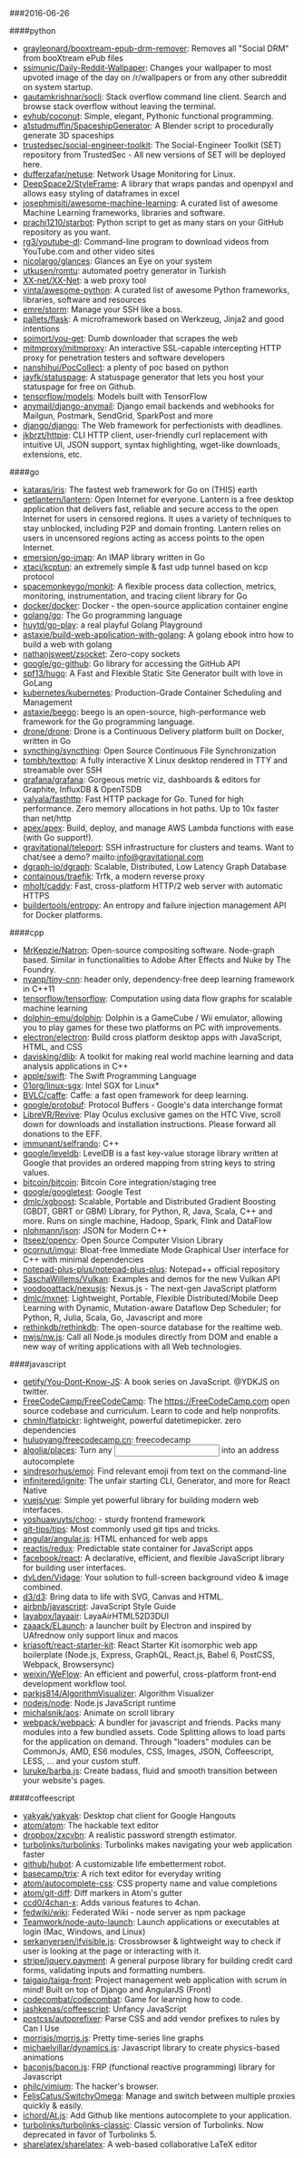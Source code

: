 ###2016-06-26

####python
* [grayleonard/booxtream-epub-drm-remover](https://github.com/grayleonard/booxtream-epub-drm-remover): Removes all "Social DRM" from booXtream ePub files
* [ssimunic/Daily-Reddit-Wallpaper](https://github.com/ssimunic/Daily-Reddit-Wallpaper): Changes your wallpaper to most upvoted image of the day on /r/wallpapers or from any other subreddit on system startup.
* [gautamkrishnar/socli](https://github.com/gautamkrishnar/socli): Stack overflow command line client. Search and browse stack overflow without leaving the terminal.
* [evhub/coconut](https://github.com/evhub/coconut): Simple, elegant, Pythonic functional programming.
* [a1studmuffin/SpaceshipGenerator](https://github.com/a1studmuffin/SpaceshipGenerator): A Blender script to procedurally generate 3D spaceships
* [trustedsec/social-engineer-toolkit](https://github.com/trustedsec/social-engineer-toolkit): The Social-Engineer Toolkit (SET) repository from TrustedSec - All new versions of SET will be deployed here.
* [dufferzafar/netuse](https://github.com/dufferzafar/netuse): Network Usage Monitoring for Linux.
* [DeepSpace2/StyleFrame](https://github.com/DeepSpace2/StyleFrame): A library that wraps pandas and openpyxl and allows easy styling of dataframes in excel
* [josephmisiti/awesome-machine-learning](https://github.com/josephmisiti/awesome-machine-learning): A curated list of awesome Machine Learning frameworks, libraries and software.
* [prachi1210/starbot](https://github.com/prachi1210/starbot):  Python script to get as many stars on your GitHub repository as you want.
* [rg3/youtube-dl](https://github.com/rg3/youtube-dl): Command-line program to download videos from YouTube.com and other video sites
* [nicolargo/glances](https://github.com/nicolargo/glances): Glances an Eye on your system
* [utkusen/romtu](https://github.com/utkusen/romtu): automated poetry generator in Turkish
* [XX-net/XX-Net](https://github.com/XX-net/XX-Net): a web proxy tool
* [vinta/awesome-python](https://github.com/vinta/awesome-python): A curated list of awesome Python frameworks, libraries, software and resources
* [emre/storm](https://github.com/emre/storm): Manage your SSH like a boss.
* [pallets/flask](https://github.com/pallets/flask): A microframework based on Werkzeug, Jinja2 and good intentions
* [soimort/you-get](https://github.com/soimort/you-get):  Dumb downloader that scrapes the web
* [mitmproxy/mitmproxy](https://github.com/mitmproxy/mitmproxy): An interactive SSL-capable intercepting HTTP proxy for penetration testers and software developers
* [nanshihui/PocCollect](https://github.com/nanshihui/PocCollect): a plenty of poc based on python
* [jayfk/statuspage](https://github.com/jayfk/statuspage): A statuspage generator that lets you host your statuspage for free on Github.
* [tensorflow/models](https://github.com/tensorflow/models): Models built with TensorFlow
* [anymail/django-anymail](https://github.com/anymail/django-anymail): Django email backends and webhooks for Mailgun, Postmark, SendGrid, SparkPost and more
* [django/django](https://github.com/django/django): The Web framework for perfectionists with deadlines.
* [jkbrzt/httpie](https://github.com/jkbrzt/httpie): CLI HTTP client, user-friendly curl replacement with intuitive UI, JSON support, syntax highlighting, wget-like downloads, extensions, etc.

####go
* [kataras/iris](https://github.com/kataras/iris): The fastest web framework for Go on (THIS) earth
* [getlantern/lantern](https://github.com/getlantern/lantern):  Open Internet for everyone. Lantern is a free desktop application that delivers fast, reliable and secure access to the open Internet for users in censored regions. It uses a variety of techniques to stay unblocked, including P2P and domain fronting. Lantern relies on users in uncensored regions acting as access points to the open Internet.
* [emersion/go-imap](https://github.com/emersion/go-imap): An IMAP library written in Go
* [xtaci/kcptun](https://github.com/xtaci/kcptun): an extremely simple & fast udp tunnel based on kcp protocol
* [spacemonkeygo/monkit](https://github.com/spacemonkeygo/monkit): A flexible process data collection, metrics, monitoring, instrumentation, and tracing client library for Go
* [docker/docker](https://github.com/docker/docker): Docker - the open-source application container engine
* [golang/go](https://github.com/golang/go): The Go programming language
* [huytd/go-play](https://github.com/huytd/go-play):  a real playful Golang Playground
* [astaxie/build-web-application-with-golang](https://github.com/astaxie/build-web-application-with-golang): A golang ebook intro how to build a web with golang
* [nathanjsweet/zsocket](https://github.com/nathanjsweet/zsocket): Zero-copy sockets
* [google/go-github](https://github.com/google/go-github): Go library for accessing the GitHub API
* [spf13/hugo](https://github.com/spf13/hugo): A Fast and Flexible Static Site Generator built with love in GoLang
* [kubernetes/kubernetes](https://github.com/kubernetes/kubernetes): Production-Grade Container Scheduling and Management
* [astaxie/beego](https://github.com/astaxie/beego): beego is an open-source, high-performance web framework for the Go programming language.
* [drone/drone](https://github.com/drone/drone): Drone is a Continuous Delivery platform built on Docker, written in Go
* [syncthing/syncthing](https://github.com/syncthing/syncthing): Open Source Continuous File Synchronization
* [tombh/texttop](https://github.com/tombh/texttop): A fully interactive X Linux desktop rendered in TTY and streamable over SSH
* [grafana/grafana](https://github.com/grafana/grafana): Gorgeous metric viz, dashboards & editors for Graphite, InfluxDB & OpenTSDB
* [valyala/fasthttp](https://github.com/valyala/fasthttp): Fast HTTP package for Go. Tuned for high performance. Zero memory allocations in hot paths. Up to 10x faster than net/http
* [apex/apex](https://github.com/apex/apex): Build, deploy, and manage AWS Lambda functions with ease (with Go support!).
* [gravitational/teleport](https://github.com/gravitational/teleport): SSH infrastructure for clusters and teams. Want to chat/see a demo? mailto:info@gravitational.com
* [dgraph-io/dgraph](https://github.com/dgraph-io/dgraph): Scalable, Distributed, Low Latency Graph Database
* [containous/traefik](https://github.com/containous/traefik): Trfk, a modern reverse proxy
* [mholt/caddy](https://github.com/mholt/caddy): Fast, cross-platform HTTP/2 web server with automatic HTTPS
* [buildertools/entropy](https://github.com/buildertools/entropy): An entropy and failure injection management API for Docker platforms.

####cpp
* [MrKepzie/Natron](https://github.com/MrKepzie/Natron): Open-source compositing software. Node-graph based. Similar in functionalities to Adobe After Effects and Nuke by The Foundry.
* [nyanp/tiny-cnn](https://github.com/nyanp/tiny-cnn): header only, dependency-free deep learning framework in C++11
* [tensorflow/tensorflow](https://github.com/tensorflow/tensorflow): Computation using data flow graphs for scalable machine learning
* [dolphin-emu/dolphin](https://github.com/dolphin-emu/dolphin): Dolphin is a GameCube / Wii emulator, allowing you to play games for these two platforms on PC with improvements.
* [electron/electron](https://github.com/electron/electron): Build cross platform desktop apps with JavaScript, HTML, and CSS
* [davisking/dlib](https://github.com/davisking/dlib): A toolkit for making real world machine learning and data analysis applications in C++
* [apple/swift](https://github.com/apple/swift): The Swift Programming Language
* [01org/linux-sgx](https://github.com/01org/linux-sgx): Intel SGX for Linux*
* [BVLC/caffe](https://github.com/BVLC/caffe): Caffe: a fast open framework for deep learning.
* [google/protobuf](https://github.com/google/protobuf): Protocol Buffers - Google's data interchange format
* [LibreVR/Revive](https://github.com/LibreVR/Revive): Play Oculus exclusive games on the HTC Vive, scroll down for downloads and installation instructions. Please forward all donations to the EFF.
* [immunant/selfrando](https://github.com/immunant/selfrando): C++
* [google/leveldb](https://github.com/google/leveldb): LevelDB is a fast key-value storage library written at Google that provides an ordered mapping from string keys to string values.
* [bitcoin/bitcoin](https://github.com/bitcoin/bitcoin): Bitcoin Core integration/staging tree
* [google/googletest](https://github.com/google/googletest): Google Test
* [dmlc/xgboost](https://github.com/dmlc/xgboost): Scalable, Portable and Distributed Gradient Boosting (GBDT, GBRT or GBM) Library, for Python, R, Java, Scala, C++ and more. Runs on single machine, Hadoop, Spark, Flink and DataFlow
* [nlohmann/json](https://github.com/nlohmann/json): JSON for Modern C++
* [Itseez/opencv](https://github.com/Itseez/opencv): Open Source Computer Vision Library
* [ocornut/imgui](https://github.com/ocornut/imgui): Bloat-free Immediate Mode Graphical User interface for C++ with minimal dependencies
* [notepad-plus-plus/notepad-plus-plus](https://github.com/notepad-plus-plus/notepad-plus-plus): Notepad++ official repository
* [SaschaWillems/Vulkan](https://github.com/SaschaWillems/Vulkan): Examples and demos for the new Vulkan API
* [voodooattack/nexusjs](https://github.com/voodooattack/nexusjs): Nexus.js - The next-gen JavaScript platform
* [dmlc/mxnet](https://github.com/dmlc/mxnet): Lightweight, Portable, Flexible Distributed/Mobile Deep Learning with Dynamic, Mutation-aware Dataflow Dep Scheduler; for Python, R, Julia, Scala, Go, Javascript and more
* [rethinkdb/rethinkdb](https://github.com/rethinkdb/rethinkdb): The open-source database for the realtime web.
* [nwjs/nw.js](https://github.com/nwjs/nw.js): Call all Node.js modules directly from DOM and enable a new way of writing applications with all Web technologies.

####javascript
* [getify/You-Dont-Know-JS](https://github.com/getify/You-Dont-Know-JS): A book series on JavaScript. @YDKJS on twitter.
* [FreeCodeCamp/FreeCodeCamp](https://github.com/FreeCodeCamp/FreeCodeCamp): The https://FreeCodeCamp.com open source codebase and curriculum. Learn to code and help nonprofits.
* [chmln/flatpickr](https://github.com/chmln/flatpickr): lightweight, powerful datetimepicker. zero dependencies
* [huluoyang/freecodecamp.cn](https://github.com/huluoyang/freecodecamp.cn): freecodecamp
* [algolia/places](https://github.com/algolia/places):  Turn any <input> into an address autocomplete
* [sindresorhus/emoj](https://github.com/sindresorhus/emoj): Find relevant emoji from text on the command-line      
* [infinitered/ignite](https://github.com/infinitered/ignite): The unfair starting CLI, Generator, and more for React Native
* [vuejs/vue](https://github.com/vuejs/vue): Simple yet powerful library for building modern web interfaces.
* [yoshuawuyts/choo](https://github.com/yoshuawuyts/choo):  - sturdy frontend framework
* [git-tips/tips](https://github.com/git-tips/tips): Most commonly used git tips and tricks.
* [angular/angular.js](https://github.com/angular/angular.js): HTML enhanced for web apps
* [reactjs/redux](https://github.com/reactjs/redux): Predictable state container for JavaScript apps
* [facebook/react](https://github.com/facebook/react): A declarative, efficient, and flexible JavaScript library for building user interfaces.
* [dvLden/Vidage](https://github.com/dvLden/Vidage): Your solution to full-screen background video & image combined.
* [d3/d3](https://github.com/d3/d3): Bring data to life with SVG, Canvas and HTML. 
* [airbnb/javascript](https://github.com/airbnb/javascript): JavaScript Style Guide
* [layabox/layaair](https://github.com/layabox/layaair): LayaAirHTML52D3DUI
* [zaaack/ELaunch](https://github.com/zaaack/ELaunch): a launcher built by Electron and inspired by UAfrednow only support linux and macos
* [kriasoft/react-starter-kit](https://github.com/kriasoft/react-starter-kit): React Starter Kit  isomorphic web app boilerplate (Node.js, Express, GraphQL, React.js, Babel 6, PostCSS, Webpack, Browsersync)
* [weixin/WeFlow](https://github.com/weixin/WeFlow): An efficient and powerful, cross-platform front-end development workflow tool.
* [parkjs814/AlgorithmVisualizer](https://github.com/parkjs814/AlgorithmVisualizer): Algorithm Visualizer
* [nodejs/node](https://github.com/nodejs/node): Node.js JavaScript runtime 
* [michalsnik/aos](https://github.com/michalsnik/aos): Animate on scroll library
* [webpack/webpack](https://github.com/webpack/webpack): A bundler for javascript and friends. Packs many modules into a few bundled assets. Code Splitting allows to load parts for the application on demand. Through "loaders" modules can be CommonJs, AMD, ES6 modules, CSS, Images, JSON, Coffeescript, LESS, ... and your custom stuff.
* [luruke/barba.js](https://github.com/luruke/barba.js): Create badass, fluid and smooth transition between your website's pages.

####coffeescript
* [yakyak/yakyak](https://github.com/yakyak/yakyak): Desktop chat client for Google Hangouts
* [atom/atom](https://github.com/atom/atom): The hackable text editor
* [dropbox/zxcvbn](https://github.com/dropbox/zxcvbn): A realistic password strength estimator.
* [turbolinks/turbolinks](https://github.com/turbolinks/turbolinks): Turbolinks makes navigating your web application faster
* [github/hubot](https://github.com/github/hubot): A customizable life embetterment robot.
* [basecamp/trix](https://github.com/basecamp/trix): A rich text editor for everyday writing
* [atom/autocomplete-css](https://github.com/atom/autocomplete-css): CSS property name and value completions
* [atom/git-diff](https://github.com/atom/git-diff): Diff markers in Atom's gutter
* [ccd0/4chan-x](https://github.com/ccd0/4chan-x): Adds various features to 4chan.
* [fedwiki/wiki](https://github.com/fedwiki/wiki): Federated Wiki - node server as npm package
* [Teamwork/node-auto-launch](https://github.com/Teamwork/node-auto-launch): Launch applications or executables at login (Mac, Windows, and Linux)
* [serkanyersen/ifvisible.js](https://github.com/serkanyersen/ifvisible.js): Crossbrowser & lightweight way to check if user is looking at the page or interacting with it.
* [stripe/jquery.payment](https://github.com/stripe/jquery.payment): A general purpose library for building credit card forms, validating inputs and formatting numbers.
* [taigaio/taiga-front](https://github.com/taigaio/taiga-front): Project management web application with scrum in mind! Built on top of Django and AngularJS (Front)
* [codecombat/codecombat](https://github.com/codecombat/codecombat): Game for learning how to code.
* [jashkenas/coffeescript](https://github.com/jashkenas/coffeescript): Unfancy JavaScript
* [postcss/autoprefixer](https://github.com/postcss/autoprefixer): Parse CSS and add vendor prefixes to rules by Can I Use
* [morrisjs/morris.js](https://github.com/morrisjs/morris.js): Pretty time-series line graphs
* [michaelvillar/dynamics.js](https://github.com/michaelvillar/dynamics.js): Javascript library to create physics-based animations
* [baconjs/bacon.js](https://github.com/baconjs/bacon.js): FRP (functional reactive programming) library for Javascript
* [philc/vimium](https://github.com/philc/vimium): The hacker's browser.
* [FelisCatus/SwitchyOmega](https://github.com/FelisCatus/SwitchyOmega): Manage and switch between multiple proxies quickly & easily.
* [ichord/At.js](https://github.com/ichord/At.js): Add Github like mentions autocomplete to your application.
* [turbolinks/turbolinks-classic](https://github.com/turbolinks/turbolinks-classic): Classic version of Turbolinks. Now deprecated in favor of Turbolinks 5.
* [sharelatex/sharelatex](https://github.com/sharelatex/sharelatex): A web-based collaborative LaTeX editor
